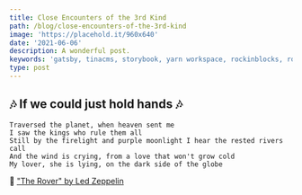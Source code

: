 ```yaml
---
title: Close Encounters of the 3rd Kind
path: /blog/close-encounters-of-the-3rd-kind
image: 'https://placehold.it/960x640'
date: '2021-06-06'
description: A wonderful post.
keywords: 'gatsby, tinacms, storybook, yarn workspace, rockinblocks, rockin blocks'
type: post
---
```


## 🎶 If we could just hold hands 🎶
```
Traversed the planet, when heaven sent me
I saw the kings who rule them all
Still by the firelight and purple moonlight I hear the rested rivers call
And the wind is crying, from a love that won't grow cold
My lover, she is lying, on the dark side of the globe
```

🎸 <a href="https://open.spotify.com/track/4r8AQvzullpWTDpgv70KxD?si=f3108564c6684eab" target="_blank" ref="noreferrer notarget">"The Rover" by Led Zeppelin</a>
